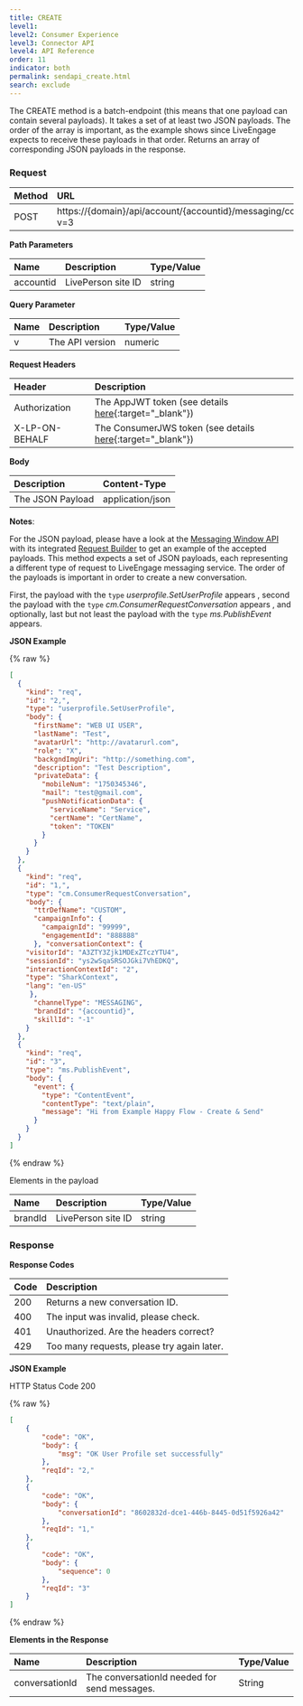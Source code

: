 ```yaml
---
title: CREATE
level1:
level2: Consumer Experience
level3: Connector API
level4: API Reference
order: 11
indicator: both
permalink: sendapi_create.html
search: exclude
---
```


The CREATE method is a batch-endpoint (this means that one payload can contain several payloads). It takes a set of at least two JSON payloads. The order of the array is important, as the example shows since LiveEngage expects to receive these payloads in that order. Returns an array of corresponding JSON payloads in the response.

### Request

| Method | URL  |
| :--- | :--- |
| POST | https://{domain}/api/account/{accountid}/messaging/consumer/conversation?v=3 |

**Path Parameters**

| Name  | Description | Type/Value |
| :--- | :--- | :--- |
| accountid | LivePerson site ID | string |

**Query Parameter**

| Name  | Description | Type/Value |
| :--- | :--- | :--- |
| v | The API version | numeric |  

**Request Headers**

| Header | Description |
| :--- | :--- |
| Authorization | The AppJWT token (see details [here](Create_AppJWT.html){:target="_blank"}) |
| X-LP-ON-BEHALF | The ConsumerJWS token (see details [here](Create_ConsumerJWS.html){:target="_blank"}) |

**Body**

| Description | Content-Type |
| :--- | :--- |
| The JSON Payload | application/json |

**Notes**:

For the JSON payload, please have a look at the [Messaging Window API](https://developers.liveperson.com/consumer-int-overview.html) with its integrated [Request Builder](https://developers.liveperson.com/consumer-int-msg-reqs.html) to get an example of the accepted payloads. This method expects a set of JSON payloads, each representing a different type of request to LiveEngage messaging service. The order of the payloads is important in order to create a new conversation.

First, the payload with the `type` _userprofile.SetUserProfile_ appears , second the payload with the `type` _cm.ConsumerRequestConversation_ appears , and optionally, last but not least the payload with the `type` _ms.PublishEvent_ appears.

**JSON Example**

{% raw %}
```json
[
  {
    "kind": "req",
    "id": "2,",
    "type": "userprofile.SetUserProfile",
    "body": {
      "firstName": "WEB UI USER",
      "lastName": "Test",
      "avatarUrl": "http://avatarurl.com",
      "role": "X",
      "backgndImgUri": "http://something.com",
      "description": "Test Description",
      "privateData": {
        "mobileNum": "1750345346",
        "mail": "test@gmail.com",
        "pushNotificationData": {
          "serviceName": "Service",
          "certName": "CertName",
          "token": "TOKEN"
        }
      }
    }
  },
  {
    "kind": "req",
    "id": "1,",
    "type": "cm.ConsumerRequestConversation",
    "body": {
      "ttrDefName": "CUSTOM",
      "campaignInfo": {
        "campaignId": "99999",
        "engagementId": "888888"
      }, "conversationContext": {
    "visitorId": "A3ZTY3Zjk1MDExZTczYTU4",
    "sessionId": "ys2wSqaSRSOJGki7VhEDKQ",
    "interactionContextId": "2",
    "type": "SharkContext",
    "lang": "en-US"
     },
      "channelType": "MESSAGING",
      "brandId": "{accountid}",
      "skillId": "-1"
    }
  },
  {
    "kind": "req",
    "id": "3",
    "type": "ms.PublishEvent",
    "body": {
      "event": {
        "type": "ContentEvent",
        "contentType": "text/plain",
        "message": "Hi from Example Happy Flow - Create & Send"
      }
    }
  }
]
```
{% endraw %}

Elements in the payload

| Name  | Description | Type/Value |
| :--- | :--- | :--- |
| brandId | LivePerson site ID | string |

### Response

**Response Codes**

| Code | Description |
| :--- | :--- |
| 200 | Returns a new conversation ID. |
| 400 | The input was invalid, please check. |
| 401 | Unauthorized. Are the headers correct? |
| 429 | Too many requests, please try again later. |

**JSON Example**

HTTP Status Code 200

{% raw %}
```json
[
    {
        "code": "OK",
        "body": {
            "msg": "OK User Profile set successfully"
        },
        "reqId": "2,"
    },
    {
        "code": "OK",
        "body": {
            "conversationId": "8602832d-dce1-446b-8445-0d51f5926a42"
        },
        "reqId": "1,"
    },
    {
        "code": "OK",
        "body": {
            "sequence": 0
        },
        "reqId": "3"
    }
]
```
{% endraw %}

**Elements in the Response**

| Name  | Description | Type/Value |
| :--- | :--- | :--- |
| conversationId | The conversationId needed for send messages.  | String |
